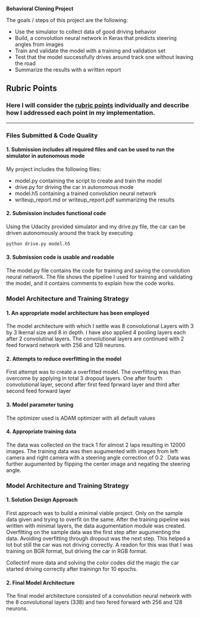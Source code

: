 **Behavioral Cloning Project**

The goals / steps of this project are the following:
* Use the simulator to collect data of good driving behavior
* Build, a convolution neural network in Keras that predicts steering angles from images
* Train and validate the model with a training and validation set
* Test that the model successfully drives around track one without leaving the road
* Summarize the results with a written report


## Rubric Points
### Here I will consider the [rubric points](https://review.udacity.com/#!/rubrics/432/view) individually and describe how I addressed each point in my implementation.  

---
### Files Submitted & Code Quality

#### 1. Submission includes all required files and can be used to run the simulator in autonomous mode

My project includes the following files:
* model.py containing the script to create and train the model
* drive.py for driving the car in autonomous mode
* model.h5 containing a trained convolution neural network 
* writeup_report.md or writeup_report.pdf summarizing the results

#### 2. Submission includes functional code
Using the Udacity provided simulator and my drive.py file, the car can be driven autonomously around the track by executing 
```sh
python drive.py model.h5
```

#### 3. Submission code is usable and readable

The model.py file contains the code for training and saving the convolution neural network. The file shows the pipeline I used for training and validating the model, and it contains comments to explain how the code works.

### Model Architecture and Training Strategy

#### 1. An appropriate model architecture has been employed

The model architecture with which I settle was 8 convolutional Layers with 3 by 3 lkernal size and 8 in depth. I have also applied 4 pooling layers each after 2 convolutinal layers. The convolutional layers are continued with 2 feed forward network with 256 and 128 neurons.

#### 2. Attempts to reduce overfitting in the model

First attempt was to create a overfitted model. The overfitting was than overcome by applying in total 3 dropout layers. One after fourth convolutional layer, second after first feed fprward layer and third after second feed forward layer

#### 3. Model parameter tuning

The optimizer used is ADAM optimizer with all default values

#### 4. Appropriate training data

The data was collected on the track 1 for almost 2 laps resulting in 12000 images. The training data was then augumented with images from left camera and right camera with a steering angle correction of 0.2 . Data was further augumented by flipping the center image and negating the steering angle.

### Model Architecture and Training Strategy

#### 1. Solution Design Approach

First approach was to build a minimal viable project. Only on the sample data given and trying to overfit on the same. 
After the training pipeline was written with minimal layers, the data augumentation module was created. Overfitting on the sample data was the first step after augumenting the data. Avoiding overfitting through dropout was the next step. This helped a lot but still the car was not driving correctly. A readon for this was that I was training on BGR format, but driving the car in RGB format. 

Collectinf more data and solving the color codes did the magic the car started driving correctly after trainingn for 10 epochs.

#### 2. Final Model Architecture

The final model architecture  consisted of a convolution neural network with the 8 convolutional layers (3*3*8) and two fered forward wth 256 and 128 neurons.
